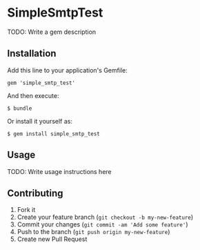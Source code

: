 # SimpleSmtpTest

TODO: Write a gem description

## Installation

Add this line to your application's Gemfile:

    gem 'simple_smtp_test'

And then execute:

    $ bundle

Or install it yourself as:

    $ gem install simple_smtp_test

## Usage

TODO: Write usage instructions here

## Contributing

1. Fork it
2. Create your feature branch (`git checkout -b my-new-feature`)
3. Commit your changes (`git commit -am 'Add some feature'`)
4. Push to the branch (`git push origin my-new-feature`)
5. Create new Pull Request
